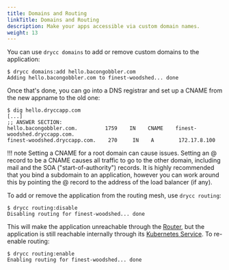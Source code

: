 ```yaml
---
title: Domains and Routing
linkTitle: Domains and Routing
description: Make your apps accessible via custom domain names.
weight: 13
---
```


You can use `drycc domains` to add or remove custom domains to the application:

    $ drycc domains:add hello.bacongobbler.com
    Adding hello.bacongobbler.com to finest-woodshed... done

Once that's done, you can go into a DNS registrar and set up a CNAME from the new
appname to the old one:

    $ dig hello.dryccapp.com
    [...]
    ;; ANSWER SECTION:
    hello.bacongobbler.com.         1759    IN    CNAME    finest-woodshed.dryccapp.com.
    finest-woodshed.dryccapp.com.    270     IN    A        172.17.8.100

!!! note
    Setting a CNAME for a root domain can cause issues. Setting an @ record
    to be a CNAME causes all traffic to go to the other domain, including mail and the SOA
    ("start-of-authority") records. It is highly recommended that you bind a subdomain to
    an application, however you can work around this by pointing the @ record to the
    address of the load balancer (if any).

To add or remove the application from the routing mesh, use `drycc routing`:

    $ drycc routing:disable
    Disabling routing for finest-woodshed... done

This will make the application unreachable through the [Router][], but the application is still
reachable internally through its [Kubernetes Service][service]. To re-enable routing:

    $ drycc routing:enable
    Enabling routing for finest-woodshed... done


[router]: ../understanding-workflow/components.md#router
[service]: ../reference-guide/terms.md#service
